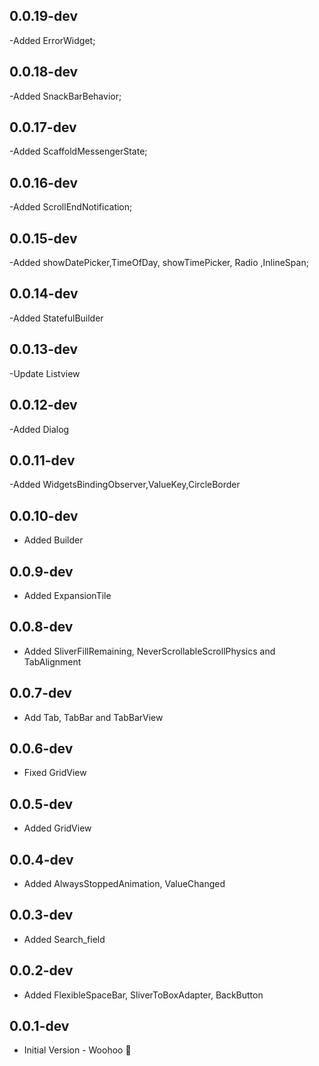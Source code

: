 ## 0.0.19-dev

-Added ErrorWidget;

## 0.0.18-dev

-Added SnackBarBehavior;

## 0.0.17-dev

-Added ScaffoldMessengerState;

## 0.0.16-dev

-Added ScrollEndNotification;

## 0.0.15-dev

-Added showDatePicker,TimeOfDay, showTimePicker, Radio ,InlineSpan;

## 0.0.14-dev

-Added StatefulBuilder

## 0.0.13-dev

-Update Listview

## 0.0.12-dev

-Added Dialog

## 0.0.11-dev

-Added WidgetsBindingObserver,ValueKey,CircleBorder

## 0.0.10-dev

- Added Builder

## 0.0.9-dev

- Added ExpansionTile

## 0.0.8-dev

- Added SliverFillRemaining, NeverScrollableScrollPhysics and TabAlignment

## 0.0.7-dev

- Add Tab, TabBar and TabBarView

## 0.0.6-dev

- Fixed GridView

## 0.0.5-dev

- Added GridView

## 0.0.4-dev

- Added AlwaysStoppedAnimation, ValueChanged

## 0.0.3-dev

- Added Search_field

## 0.0.2-dev

- Added FlexibleSpaceBar, SliverToBoxAdapter, BackButton

## 0.0.1-dev

- Initial Version - Woohoo 🥳
